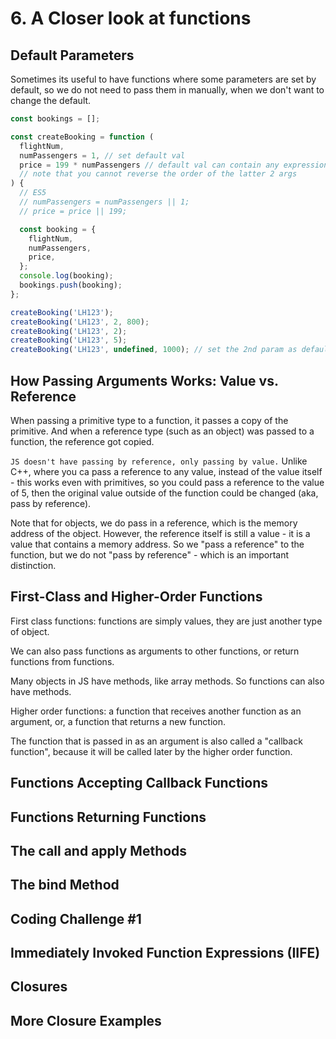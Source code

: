 # 6. A Closer look at functions
## Default Parameters
Sometimes its useful to have functions where some parameters are set by default, so we do not need to pass them in manually, when we don't want to change the default. 

```js
const bookings = [];

const createBooking = function (
  flightNum,
  numPassengers = 1, // set default val
  price = 199 * numPassengers // default val can contain any expression
  // note that you cannot reverse the order of the latter 2 args
) {
  // ES5
  // numPassengers = numPassengers || 1;
  // price = price || 199;

  const booking = {
    flightNum,
    numPassengers,
    price,
  };
  console.log(booking);
  bookings.push(booking);
};

createBooking('LH123');
createBooking('LH123', 2, 800);
createBooking('LH123', 2);
createBooking('LH123', 5);
createBooking('LH123', undefined, 1000); // set the 2nd param as default
```

## How Passing Arguments Works: Value vs. Reference
When passing a primitive type to a function, it passes a copy of the primitive. And when a reference type (such as an object) was passed to a function, the reference got copied. 

`JS doesn't have passing by reference, only passing by value.` Unlike C++, where you ca pass a reference to any value, instead of the value itself - this works even with primitives, so you could pass a reference to the value of 5, then the original value outside of the function could be changed (aka, pass by reference). 

Note that for objects, we do pass in a reference, which is the memory address of the object. However, the reference itself is still a value - it is a value that contains a memory address. So we "pass a reference" to the function, but we do not "pass by reference" - which is an important distinction. 

## First-Class and Higher-Order Functions
First class functions: functions are simply values, they are just another type of object. 

We can also pass functions as arguments to other functions, or return functions from functions. 

Many objects in JS have methods, like array methods. So functions can also have methods. 

Higher order functions: a function that receives another function as an argument, or, a function that returns a new function. 

The function that is passed in as an argument is also called a "callback function", because it will be called later by the higher order function. 

## Functions Accepting Callback Functions


## Functions Returning Functions


## The call and apply Methods


## The bind Method


## Coding Challenge #1


## Immediately Invoked Function Expressions (IIFE)


## Closures


## More Closure Examples

































